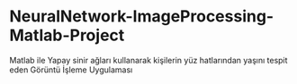 # NeuralNetwork-ImageProcessing-Matlab-Project
Matlab ile Yapay sinir ağları kullanarak kişilerin yüz hatlarından yaşını tespit eden Görüntü İşleme Uygulaması
